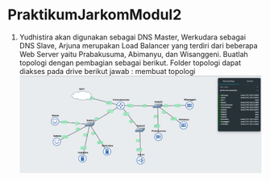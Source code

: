 # PraktikumJarkomModul2
1. Yudhistira akan digunakan sebagai DNS Master, Werkudara sebagai DNS Slave, Arjuna merupakan Load Balancer yang terdiri dari beberapa Web Server yaitu Prabakusuma, Abimanyu, dan Wisanggeni. Buatlah topologi dengan pembagian sebagai berikut. Folder topologi dapat diakses pada drive berikut 
jawab : membuat topologi
![soal](https://github.com/stevanza/PraktikumJarkomModul2/blob/main/WhatsApp%20Image%202023-10-17%20at%2018.42.38_ef3e9851.jpg)

